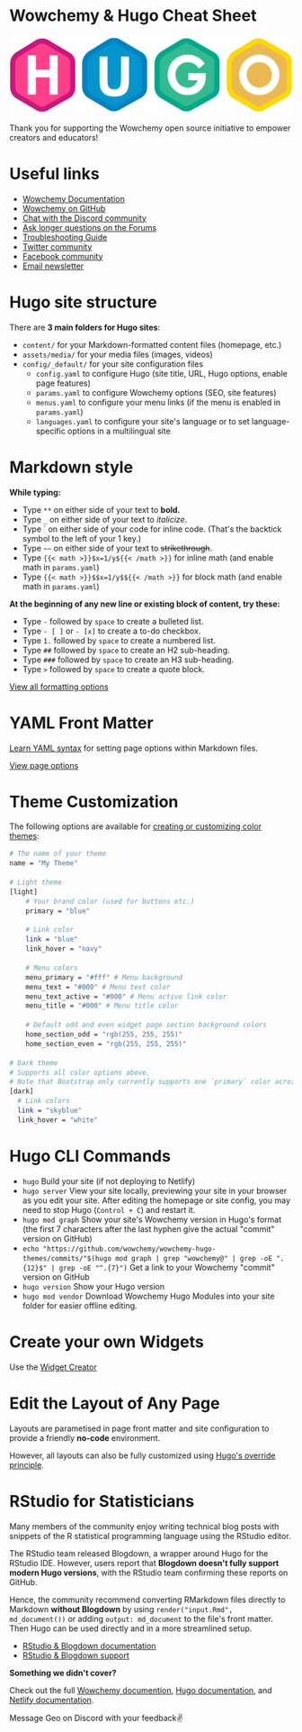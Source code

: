 # Wowchemy & Hugo Cheat Sheet

![hugo](media/hugo-logo.png)

Thank you for supporting the Wowchemy open source initiative to empower creators and educators!

# Useful links

- [Wowchemy Documentation](https://wowchemy.com/docs/)
- [Wowchemy on GitHub](https://github.com/wowchemy/)
- [Chat with the Discord community](https://discord.gg/z8wNYzb)
- [Ask longer questions on the Forums](https://github.com/wowchemy/wowchemy-hugo-themes/discussions)
- [Troubleshooting Guide](https://wowchemy.com/docs/hugo-tutorials/troubleshooting/)
- [Twitter community](https://twitter.com/wowchemy)
- [Facebook community](https://facebook.com/wowchemy)
- [Email newsletter](http://eepurl.com/hosBCH)

# Hugo site structure

There are **3 main folders for Hugo sites**:

- `content/` for your Markdown-formatted content files (homepage, etc.)
- `assets/media/` for your media files (images, videos)
- `config/_default/` for your site configuration files
  - `config.yaml` to configure Hugo (site title, URL, Hugo options, enable page features)
  - `params.yaml` to configure Wowchemy options (SEO, site features)
  - `menus.yaml` to configure your menu links (if the menu is enabled in `params.yaml`)
  - `languages.yaml` to configure your site's language or to set language-specific options in a multilingual site

# Markdown style

**While typing:**

- Type `**` on either side of your text to **bold.**
- Type `_` on either side of your text to *italicize*.
- Type ` on either side of your code for inline code. (That's the backtick symbol to the left of your 1 key.)
- Type `~~` on either side of your text to ~~strikethrough~~.
- Type `{{< math >}}$x=1/y${{< /math >}}` for inline math (and enable math in `params.yaml`)
- Type `{{< math >}}$$x=1/y$${{< /math >}}` for block math (and enable math in `params.yaml`)

**At the beginning of any new line or existing block of content, try these:**

- Type `-` followed by `space` to create a bulleted list.
- Type `- [ ]` or `- [x]` to create a to-do checkbox.
- Type `1.` followed by `space` to create a numbered list.
- Type `##` followed by `space` to create an H2 sub-heading.
- Type `###` followed by `space` to create an H3 sub-heading.
- Type `>` followed by `space` to create a quote block.

[View all formatting options](https://wowchemy.com/docs/content/writing-markdown-latex/)

# YAML Front Matter

[Learn YAML syntax](https://learnxinyminutes.com/docs/yaml/) for setting page options within Markdown files.

[View page options](https://wowchemy.com/docs/content/page-features/)

# Theme Customization

The following options are available for [creating or customizing color themes](https://wowchemy.com/docs/getting-started/customization/#color-themes):

```bash
# The name of your theme
name = "My Theme"

# Light theme
[light]
	# Your brand color (used for buttons etc.)
	primary = "blue"
	
	# Link color
	link = "blue"
	link_hover = "navy"
	
	# Menu colors
	menu_primary = "#fff" # Menu background
	menu_text = "#000" # Menu text color
	menu_text_active = "#000" # Menu active link color
	menu_title = "#000" # Menu title color
	
	# Default odd and even widget page section background colors
	home_section_odd = "rgb(255, 255, 255)"
	home_section_even = "rgb(255, 255, 255)"

# Dark theme
# Supports all color options above.
# Note that Bootstrap only currently supports one `primary` color across both light and dark modes.
[dark]
  # Link colors
  link = "skyblue"
  link_hover = "white"
```

# Hugo CLI Commands

- `hugo`
  Build your site (if not deploying to Netlify)
- `hugo server`
  View your site locally, previewing your site in your browser as you edit your site. After editing the homepage or site config, you may need to stop Hugo (`Control + C`) and restart it.
- `hugo mod graph`
  Show your site's Wowchemy version in Hugo's format (the first 7 characters after the last hyphen give the actual "commit" version on GitHub)
- `echo "https://github.com/wowchemy/wowchemy-hugo-themes/commits/"$(hugo mod graph | grep "wowchemy@" | grep -oE ".{12}$" | grep -oE "^.{7}")`
  Get a link to your Wowchemy "commit" version on GitHub
- `hugo version`
  Show your Hugo version
- `hugo mod vendor`
  Download Wowchemy Hugo Modules into your site folder for easier offline editing.

# Create your own Widgets

Use the [Widget Creator](https://github.com/wowchemy/wowchemy-widget-starter)

# Edit the Layout of Any Page

Layouts are parametised in page front matter and site configuration to provide a friendly **no-code** environment.

However, all layouts can also be fully customized using [Hugo's override principle](https://wowchemy.com/docs/hugo-tutorials/extending-wowchemy/).

# RStudio for Statisticians

Many members of the community enjoy writing technical blog posts with snippets of the R statistical programming language using the RStudio editor.

The RStudio team released Blogdown, a wrapper around Hugo for the RStudio IDE. However, users report that **Blogdown doesn't fully support modern Hugo versions**, with the RStudio team confirming these reports on GitHub.

Hence, the community recommend converting RMarkdown files directly to Markdown **without Blogdown** by using `render("input.Rmd", md_document())` or adding `output: md_document` to the file's front matter. Then Hugo can be used directly and in a more streamlined setup.
- [RStudio & Blogdown documentation](https://docs.rstudio.com/)
- [RStudio & Blogdown support](https://docs.rstudio.com/support/)

**Something we didn't cover?**

Check out the full [Wowchemy documention](https://wowchemy.com/docs/), [Hugo documentation](https://gohugo.io/documentation/), and [Netlify documentation](https://docs.netlify.com/).

Message Geo on Discord with your feedback✌️
